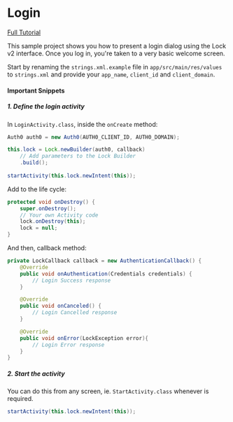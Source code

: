 # Login 

[Full Tutorial](https://auth0.com/docs/quickstart/native/android/01-login)

This sample project shows you how to present a login dialog using the Lock v2 interface. Once you log in, you're taken to a very basic welcome screen.

Start by renaming the `strings.xml.example` file in `app/src/main/res/values` to `strings.xml` and provide your `app_name`, `client_id` and `client_domain`.

#### Important Snippets

##### 1. Define the login activity

In `LoginActivity.class`, inside the ``onCreate`` method:

```java
Auth0 auth0 = new Auth0(AUTH0_CLIENT_ID, AUTH0_DOMAIN);

this.lock = Lock.newBuilder(auth0, callback)
	// Add parameters to the Lock Builder
	.build();
	
startActivity(this.lock.newIntent(this));	
```

Add to the life cycle:

```java
protected void onDestroy() {
	super.onDestroy();
	// Your own Activity code
	lock.onDestroy(this);
	lock = null;
}
```

And then, callback method:

```java
private LockCallback callback = new AuthenticationCallback() {
	@Override
	public void onAuthentication(Credentials credentials) {
		// Login Success response
	}

	@Override
	public void onCanceled() {
		// Login Cancelled response
	}

	@Override
	public void onError(LockException error){
		// Login Error response
	}
}
```


##### 2. Start the activity

You can do this from any screen, ie. `StartActivity.class` whenever is required.

```java
startActivity(this.lock.newIntent(this));
```
